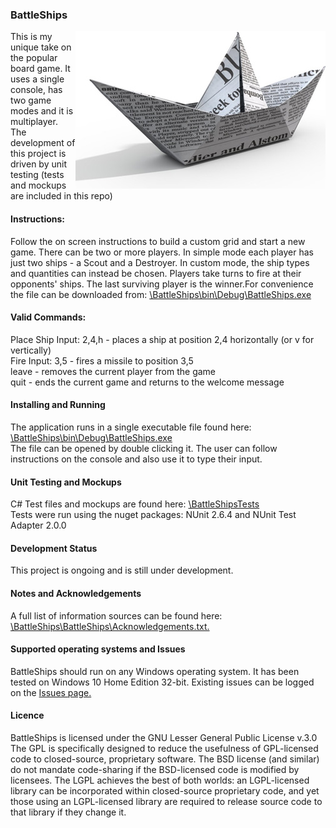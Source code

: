 <h3>BattleShips</h3>
<img src = "https://github.com/jeff1978/BattleShips/blob/master/BattleShips/BattleshipGameImage.jpg" align = right>
This is my unique take on the popular board game. It uses a single console, has two game modes and it is multiplayer.
<br>The development of this project is driven by unit testing (tests and mockups are included in this repo)

<h4>Instructions:</h4>
Follow the on screen instructions to build a custom grid and start a new game. There can be two or more players. In simple mode each player has just two ships - a Scout and a Destroyer. In custom mode, the ship types and quantities can instead be chosen. Players take turns to fire at their opponents' ships. The last surviving player is the winner.For convenience the file can be downloaded from: <a href = "https://github.com/jeff1978/BattleShips/blob/master/BattleShips/bin/Debug/BattleShips.exe">\BattleShips\bin\Debug\BattleShips.exe</a>
<br><h4>Valid Commands:</h4>
Place Ship Input: 2,4,h - places a ship at position 2,4 horizontally (or v for vertically)
<br>Fire Input: 3,5 - fires a missile to position 3,5
<br>leave - removes the current player from the game
<br>quit - ends the current game and returns to the welcome message
<h4>Installing and Running</h4>
The application runs in a single executable file found here: <a href = "https://github.com/jeff1978/BattleShips/blob/master/BattleShips/bin/Debug/BattleShips.exe">\BattleShips\bin\Debug\BattleShips.exe</a><br>The file can be opened by double clicking it. The user can follow instructions on the console and also use it to type their input.
<h4>Unit Testing and Mockups</h4>
C# Test files and mockups are found here: <a href = "https://github.com/jeff1978/BattleShips/tree/master/BattleShipsTests">\BattleShipsTests</a>
<br>Tests were run using the nuget packages: NUnit 2.6.4 and NUnit Test Adapter 2.0.0
<h4>Development Status</h4>
This project is ongoing and is still under development.
<h4>Notes and Acknowledgements</h4>
A full list of information sources can be found here: <a href = "https://github.com/jeff1978/BattleShips/blob/master/BattleShips/Acknowledgements.txt">\BattleShips\BattleShips\Acknowledgements.txt.</a>
<h4>Supported operating systems and Issues</h4>
BattleShips should run on any Windows operating system. It has been tested on Windows 10 Home Edition 32-bit. Existing issues can be logged on the <a href = "https://github.com/jeff1978/BattleShips/issues">Issues page.</a>
<h4>Licence</h4>
BattleShips is licensed under the GNU Lesser General Public License v.3.0<br>
The GPL is specifically designed to reduce the usefulness of GPL-licensed code to closed-source, proprietary software. The BSD license (and similar) do not mandate code-sharing if the BSD-licensed code is modified by licensees. The LGPL achieves the best of both worlds: an LGPL-licensed library can be incorporated within closed-source proprietary code, and yet those using an LGPL-licensed library are required to release source code to that library if they change it.
